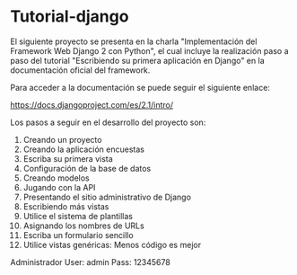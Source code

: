 # Tutorial-django

El siguiente proyecto se presenta en la charla "Implementación del Framework Web Django 2 con Python", el cual incluye la realización paso a paso del tutorial "Escribiendo su primera aplicación en Django" en la documentación oficial del framework. 



Para acceder a la documentación se puede seguir el siguiente enlace:

https://docs.djangoproject.com/es/2.1/intro/



Los pasos a seguir en el desarrollo del proyecto son:

1. Creando un proyecto
2. Creando la aplicación encuestas
3. Escriba su primera vista
4. Configuración de la base de datos
5. Creando modelos
6. Jugando con la API
7. Presentando el sitio administrativo de Django
8. Escribiendo más vistas
9. Utilice el sistema de plantillas
10. Asignando los nombres de URLs
11. Escriba un formulario sencillo
12. Utilice vistas genéricas: Menos código es mejor

Administrador
User: admin
Pass: 12345678
